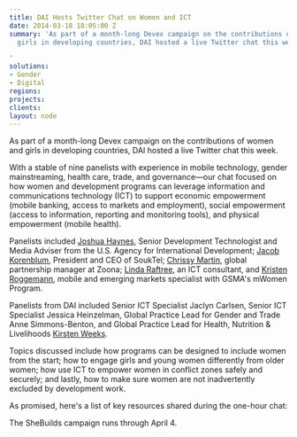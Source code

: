 ```yaml
---
title: DAI Hosts Twitter Chat on Women and ICT
date: 2014-03-18 18:05:00 Z
summary: 'As part of a month-long Devex campaign on the contributions of women and
  girls in developing countries, DAI hosted a live Twitter chat this week.

'
solutions:
- Gender
- Digital
regions: 
projects: 
clients: 
layout: node
---
```


As part of a month-long Devex campaign on the contributions of women and girls in developing countries, DAI hosted a live Twitter chat this week.

With a stable of nine panelists with experience in mobile technology, gender mainstreaming, health care, trade, and governance—our chat focused on how women and development programs can leverage information and communications technology (ICT) to support economic empowerment (mobile banking, access to markets and employment), social empowerment (access to information, reporting and monitoring tools), and physical empowerment (mobile health).

Panelists included [Joshua Haynes][2], Senior Development Technologist and Media Adviser from the U.S. Agency for International Development; [Jacob Korenblum][3], President and CEO of SoukTel; [Chrissy Martin][4], global partnership manager at Zoona; [Linda Raftree][5], an ICT consultant, and [Kristen Roggemann][6], mobile and emerging markets specialist with GSMA's mWomen Program.

Panelists from DAI included Senior ICT Specialist Jaclyn Carlsen, Senior ICT Specialist Jessica Heinzelman, Global Practice Lead for Gender and Trade Anne Simmons-Benton, and Global Practice Lead for Health, Nutrition & Livelihoods [Kirsten Weeks][7].

Topics discussed include how programs can be designed to include women from the start; how to engage girls and young women differently from older women; how use ICT to empower women in conflict zones safely and securely; and lastly, how to make sure women are not inadvertently excluded by development work.

As promised, here's a list of key resources shared during the one-hour chat:

The SheBuilds campaign runs through April 4.

[1]: https://pages.devex.com/She-Builds.html
[2]: https://twitter.com/joshuahaynes
[3]: https://twitter.com/souktel
[4]: https://twitter.com/chrissiy
[5]: http://lindaraftree.com/about/
[6]: https://twitter.com/GSMAmWomen
[7]: /who-we-are/our-team/kirsten-weeks
